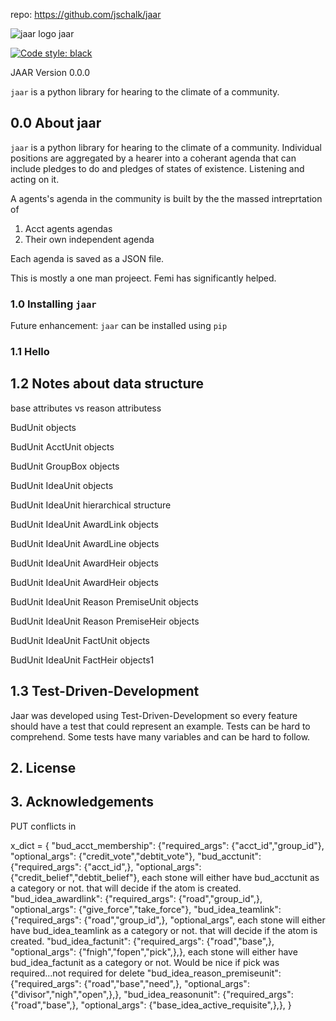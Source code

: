repo: https://github.com/jschalk/jaar

![jaar logo](https://github.com/jschalk/jaar/tree/main/logo/jaar_64.png) jaar

[![Code style: black](https://img.shields.io/badge/code%20style-black-000000.svg)](https://github.com/psf/black)


JAAR Version 0.0.0

`jaar` is a python library for hearing to the climate of a community.

## 0.0 About jaar

`jaar` is a python library for hearing to the climate of a community. Individual 
positions are aggregated by a hearer into a coherant agenda that can include pledges 
to do and pledges of states of existence. Listening and acting on it.

A agents's agenda in the community is built by the the massed intreprtation of
1. Acct agents agendas 
2. Their own independent agenda

Each agenda is saved as a JSON file. 

This is mostly a one man projeect. Femi has significantly helped. 

 
### 1.0 Installing `jaar`

<!-- TODO: add dependencies -->

Future enhancement: `jaar` can be installed using `pip`

<!-- TODO: Get pip install to function correctly

    pip install jaar

If you have installed `jaar` before, and you should ensure `pip` downloads the latest version (rather than using its internal cache) you can use the following commands:

    pip uninstall jaar
    pip install --no-cache jaar

-->

### 1.1 Hello 

<!-- TODO: Add simplest example

Should examples be found in a separate repository to ensure the `jaar` repository stays 
relatively small, whilst still providing a thorough knowledgebase of code-samples, 
screenshots and elucidatory text.

-->

## 1.2 Notes about data structure

<!-- TODO: Add elucidations -->
base attributes vs reason attributess

BudUnit objects

BudUnit AcctUnit objects

BudUnit GroupBox objects

BudUnit IdeaUnit objects

BudUnit IdeaUnit hierarchical structure

BudUnit IdeaUnit AwardLink objects

BudUnit IdeaUnit AwardLine objects

BudUnit IdeaUnit AwardHeir objects

BudUnit IdeaUnit AwardHeir objects

BudUnit IdeaUnit Reason PremiseUnit objects

BudUnit IdeaUnit Reason PremiseHeir objects

BudUnit IdeaUnit FactUnit objects

BudUnit IdeaUnit FactHeir objects1


## 1.3 Test-Driven-Development

Jaar was developed using Test-Driven-Development so every feature should have a test
that could represent an example. Tests can be hard to comprehend. Some tests have many 
variables and can be hard to follow.

<!-- TODO: Add examples 
Should examples be in a separate repository to ensure the `jaar` repository stays 
relatively small? (whilst still providing a thorough knowledgebase of code-samples, 
screenshots and elucidatory text.)
-->



## 2. License

<!-- TODO: Consider which license to pick -->


## 3. Acknowledgements

<!-- TODO: Consider which license to pick -->





<!-- TODO: Find out how to autopopulate the below modeled after the borb library
[![Corpus Coverage : 100.0%](https://img.shields.io/badge/corpus%20coverage-100.0%25-green)]()
[![Public Method Documentation : 100%](https://img.shields.io/badge/public%20method%20documentation-100%25-green)]()
[![Number of Tests : 615](https://img.shields.io/badge/number%20of%20tests-615-green)]()
[![Python : 3.8 | 3.9 | 3.10 ](https://img.shields.io/badge/python-3.8%20&#124;%203.9%20&#124;%203.10-green)]() 

[![Downloads](https://pepy.tech/badge/borb)](https://pepy.tech/projeect/borb)
[![Downloads](https://pepy.tech/badge/borb/month)](https://pepy.tech/projeect/borb)
-->



PUT conflicts in 

x_dict = {
    "bud_acct_membership":          {"required_args": {"acct_id","group_id"},       "optional_args": {"credit_vote","debtit_vote"},
    "bud_acctunit":                 {"required_args": {"acct_id",},                 "optional_args": {"credit_belief","debtit_belief"},
each stone will either have bud_acctunit as a category or not. that will decide if the atom is created. 
    "bud_idea_awardlink":           {"required_args": {"road","group_id",},         "optional_args": {"give_force","take_force"},
    "bud_idea_teamlink":            {"required_args": {"road","group_id",},         "optional_args",
each stone will either have bud_idea_teamlink as a category or not. that will decide if the atom is created. 
    "bud_idea_factunit":            {"required_args": {"road","base",},             "optional_args": {"fnigh","fopen","pick",},},
each stone will either have bud_idea_factunit as a category or not. Would be nice if pick was required...not required for delete
    "bud_idea_reason_premiseunit":  {"required_args": {"road","base","need",},      "optional_args": {"divisor","nigh","open",},},
    "bud_idea_reasonunit":          {"required_args": {"road","base",},             "optional_args": {"base_idea_active_requisite",},},
}
